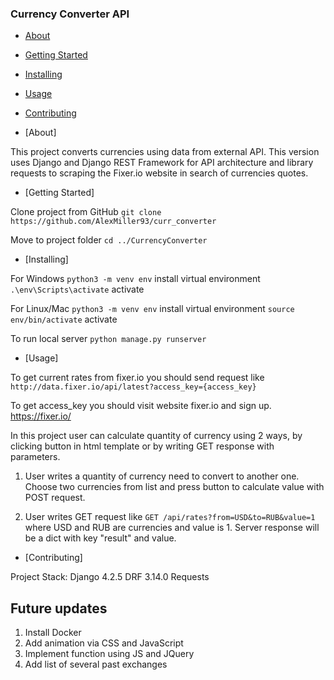 ### Currency Converter API

- [About](#about)
- [Getting Started](#getting_started)
- [Installing](#installing)
- [Usage](#usage)
- [Contributing](#contributing)

- [About]

This project converts currencies using data from external API. 
This version uses Django and Django REST Framework for API architecture and library requests to scraping the Fixer.io website in search of currencies quotes.

- [Getting Started]

Clone project from GitHub
`git clone https://github.com/AlexMiller93/curr_converter`

Move to project folder
`cd ../CurrencyConverter`

- [Installing]

For Windows
`python3 -m venv env` install virtual environment
`.\env\Scripts\activate` activate

For Linux/Mac
`python3 -m venv env` install virtual environment
`source env/bin/activate` activate

To run local server
`python manage.py runserver`

- [Usage]

To get current rates from fixer.io you should send request like 
`http://data.fixer.io/api/latest?access_key={access_key}`

To get access_key you should visit website fixer.io and sign up. 
https://fixer.io/

In this project user can calculate quantity of currency using 2 ways, 
by clicking button in html template or by writing GET response with parameters.

1. User writes a quantity of currency need to convert to another one. 
Choose two currencies from list and press button to calculate value with POST request.

2. User writes GET request like
`GET /api/rates?from=USD&to=RUB&value=1` where USD and RUB are currencies and value is 1.
Server response will be a dict with key "result" and value. 

- [Contributing]

Project Stack:
Django 4.2.5
DRF 3.14.0
Requests

##  Future updates

1. Install Docker
2. Add animation via CSS and JavaScript
3. Implement function using JS and JQuery
4. Add list of several past exchanges